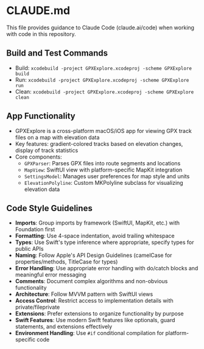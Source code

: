 # CLAUDE.md

This file provides guidance to Claude Code (claude.ai/code) when working with code in this repository.

## Build and Test Commands
- Build: `xcodebuild -project GPXExplore.xcodeproj -scheme GPXExplore build`
- Run: `xcodebuild -project GPXExplore.xcodeproj -scheme GPXExplore run`
- Clean: `xcodebuild -project GPXExplore.xcodeproj -scheme GPXExplore clean`

## App Functionality
- GPXExplore is a cross-platform macOS/iOS app for viewing GPX track files on a map with elevation data
- Key features: gradient-colored tracks based on elevation changes, display of track statistics
- Core components:
  - `GPXParser`: Parses GPX files into route segments and locations
  - `MapView`: SwiftUI view with platform-specific MapKit integration
  - `SettingsModel`: Manages user preferences for map style and units
  - `ElevationPolyline`: Custom MKPolyline subclass for visualizing elevation data

## Code Style Guidelines
- **Imports**: Group imports by framework (SwiftUI, MapKit, etc.) with Foundation first
- **Formatting**: Use 4-space indentation, avoid trailing whitespace
- **Types**: Use Swift's type inference where appropriate, specify types for public APIs
- **Naming**: Follow Apple's API Design Guidelines (camelCase for properties/methods, TitleCase for types)
- **Error Handling**: Use appropriate error handling with do/catch blocks and meaningful error messaging
- **Comments**: Document complex algorithms and non-obvious functionality
- **Architecture**: Follow MVVM pattern with SwiftUI views
- **Access Control**: Restrict access to implementation details with private/fileprivate
- **Extensions**: Prefer extensions to organize functionality by purpose
- **Swift Features**: Use modern Swift features like optionals, guard statements, and extensions effectively
- **Environment Handling**: Use `#if` conditional compilation for platform-specific code